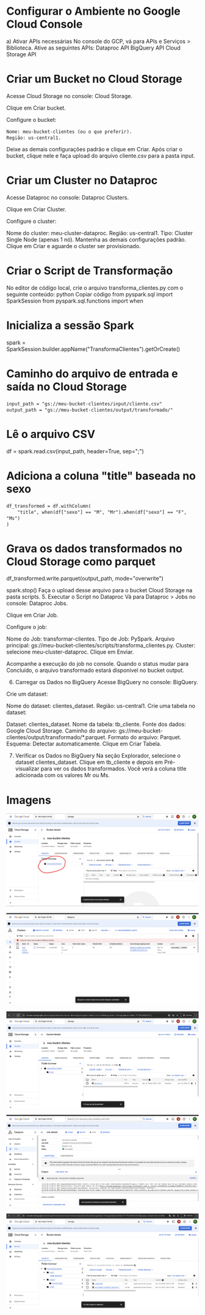 # Configurar o Ambiente no Google Cloud Console

a) Ativar APIs necessárias
No console do GCP, vá para APIs e Serviços > Biblioteca.
Ative as seguintes APIs:
Dataproc API
BigQuery API
Cloud Storage API


# Criar um Bucket no Cloud Storage
Acesse Cloud Storage no console: Cloud Storage.

Clique em Criar bucket.

Configure o bucket:

```
Nome: meu-bucket-clientes (ou o que preferir).
Região: us-central1.
```

Deixe as demais configurações padrão e clique em Criar.
Após criar o bucket, clique nele e faça upload do arquivo cliente.csv para a pasta input.

# Criar um Cluster no Dataproc
Acesse Dataproc no console: Dataproc Clusters.

Clique em Criar Cluster.

Configure o cluster:

Nome do cluster: meu-cluster-dataproc.
Região: us-central1.
Tipo: Cluster Single Node (apenas 1 nó).
Mantenha as demais configurações padrão.
Clique em Criar e aguarde o cluster ser provisionado.

# Criar o Script de Transformação
No editor de código local, crie o arquivo transforma_clientes.py com o seguinte conteúdo:
python
Copiar código
from pyspark.sql import SparkSession
from pyspark.sql.functions import when

# Inicializa a sessão Spark
spark = SparkSession.builder.appName("TransformaClientes").getOrCreate()

# Caminho do arquivo de entrada e saída no Cloud Storage

```
input_path = "gs://meu-bucket-clientes/input/cliente.csv"
output_path = "gs://meu-bucket-clientes/output/transformado/"
```

# Lê o arquivo CSV
df = spark.read.csv(input_path, header=True, sep=";")

# Adiciona a coluna "title" baseada no sexo
```
df_transformed = df.withColumn(
    "title", when(df["sexo"] == "M", "Mr").when(df["sexo"] == "F", "Ms")
)

```

# Grava os dados transformados no Cloud Storage como parquet
df_transformed.write.parquet(output_path, mode="overwrite")

spark.stop()
Faça o upload desse arquivo para o bucket Cloud Storage na pasta scripts.
5. Executar o Script no Dataproc
Vá para Dataproc > Jobs no console: Dataproc Jobs.

Clique em Criar Job.

Configure o job:

Nome do Job: transformar-clientes.
Tipo de Job: PySpark.
Arquivo principal: gs://meu-bucket-clientes/scripts/transforma_clientes.py.
Cluster: selecione meu-cluster-dataproc.
Clique em Enviar.

Acompanhe a execução do job no console. Quando o status mudar para Concluído, o arquivo transformado estará disponível no bucket output.

6. Carregar os Dados no BigQuery
Acesse BigQuery no console: BigQuery.

Crie um dataset:

Nome do dataset: clientes_dataset.
Região: us-central1.
Crie uma tabela no dataset:

Dataset: clientes_dataset.
Nome da tabela: tb_cliente.
Fonte dos dados: Google Cloud Storage.
Caminho do arquivo: gs://meu-bucket-clientes/output/transformado/*.parquet.
Formato do arquivo: Parquet.
Esquema: Detectar automaticamente.
Clique em Criar Tabela.

7. Verificar os Dados no BigQuery
Na seção Explorador, selecione o dataset clientes_dataset.
Clique em tb_cliente e depois em Pré-visualizar para ver os dados transformados.
Você verá a coluna title adicionada com os valores Mr ou Ms.

# Imagens

![alt text](image.png)

![alt text](image-1.png)

![alt text](image-2.png)

![alt text](image-3.png)

![alt text](image-4.png)

